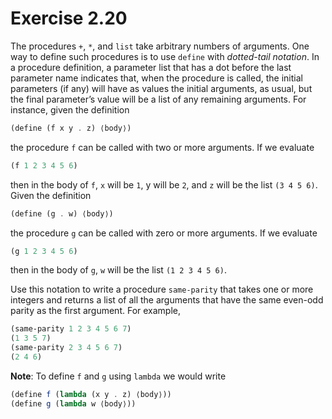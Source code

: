 # Exercise 2.20

The procedures `+`, `*`, and `list` take arbitrary numbers of arguments. One way to define such procedures is to use `define` with *dotted-tail notation*. In a procedure definition, a parameter list that has a dot before the last parameter name indicates that, when the procedure is called, the initial parameters (if any) will have as values the initial arguments, as usual, but the final parameter’s value will be a list of any remaining arguments. For instance, given the definition

```scheme
(define (f x y . z) ⟨body⟩)
```

the procedure `f` can be called with two or more arguments. If we evaluate

```scheme
(f 1 2 3 4 5 6)
```

then in the body of `f`, `x` will be `1`, y will be `2`, and `z` will be the list `(3 4 5 6)`. Given the definition

```scheme
(define (g . w) ⟨body⟩)
```

the procedure `g` can be called with zero or more arguments. If we evaluate

```scheme
(g 1 2 3 4 5 6)
```

then in the body of `g`, `w` will be the list `(1 2 3 4 5 6)`.

Use this notation to write a procedure `same-parity` that takes one or more integers and returns a list of all the arguments that have the same even-odd parity as the first argument. For example,

```scheme
(same-parity 1 2 3 4 5 6 7)
(1 3 5 7)
(same-parity 2 3 4 5 6 7)
(2 4 6)
```

**Note**: To define `f` and `g` using `lambda` we would write

```scheme
(define f (lambda (x y . z) ⟨body⟩))
(define g (lambda w ⟨body⟩))
```